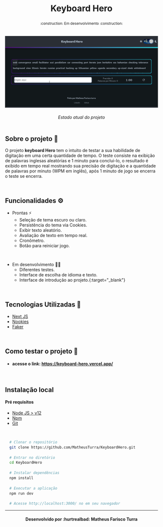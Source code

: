 <div align="center">
    <h1>
        <strong>Keyboard Hero</strong>
    </h1>
    <sub>:construction: Em desenvolvimento :construction:</sub>
</div>

<br/>
<br/>

<img src="./public/demo.gif">
<h6 align="center"> Estado atual do projeto 
</br>
</br>

## Sobre o projeto 📝
O projeto **keyboard Hero** tem o intuito de testar a sua habilidade de digitação em uma certa quantidade de tempo. O teste consiste na exibição de palavras inglesas aleatórias e 1 minuto para conclui-lo, o resultado é exibido em tempo real mostrando sua precisão de digitação e a quantidade de palavras por minuto (WPM em inglês), após 1 minuto de jogo se encerra o teste se encerra.

</br>

## Funcionalidades ⚙️

* Prontas ⚡
  * Seleção de tema escuro ou claro.
  * Persistência do tema via Cookies.   
  * Exibir texto aleatório.
  * Avaliação de texto em tempo real.
  * Cronômetro.
  * Botão para reiniciar jogo.

<br>

* Em desenvolvimento 👷‍♂️
  * Diferentes testes.
  * Interface de escolha de idioma e texto.
  * Interface de introdução ao projeto.{:target="_blank"}

<br>

## Tecnologias Utilizadas :rocket:	
* [Next JS](https://nextjs.org/)
* [Nookies](https://github.com/maticzav/nookies)
* [Faker](https://github.com/faker-js/faker)

<br>


## Como testar o projeto :electric_plug:

* #### acesse o link: https://keyboard-hero.vercel.app/

<br>

## Instalação local

#### Pré requisitos
* [Node JS > v12](https://nodejs.org/en/)
* [Npm](https://www.npmjs.com/)
* [Git](https://git-scm.com/downloads)

<br>

```bash
  # Clonar o repositório
  git clone https://github.com/MatheusTurra/KeyboardHero.git

  # Entrar no diretório
  cd KeyboardHero

  # Instalar dependências
  npm install

  # Executar a aplicação
  npm run dev
  
  # Acesse http://localhost:3000/ no em seu navegador
```
<hr/>
<h4 align="center">Desenvolvido por :hurtrealbad: Matheus Farisco Turra</h4>
